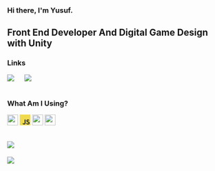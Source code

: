 ### Hi there, I'm Yusuf.

## Front End Developer And Digital Game Design with Unity

### Links

[<img width="40" src="https://unpkg.com/simple-icons@v5/icons/instagram.svg" align="left" />
][instagram]
[<img width="40" src="https://unpkg.com/simple-icons@v5/icons/steam.svg" align="left" />
][steam]

<br />
<br />



### What Am I Using?
<img src="https://www.cnjobs.dk/drupal/sites/default/files/2019-01/csharp-01.png" width="25" height="25">
<img src="https://raw.githubusercontent.com/github/explore/80688e429a7d4ef2fca1e82350fe8e3517d3494d/topics/javascript/javascript.png" width="25" height="25">
<img src="https://www.pngfind.com/pngs/m/642-6424738_launching-multiple-projects-in-jetbrains-rider-jetbrains-rider.png" width="25" height="25">
<img src="https://upload.wikimedia.org/wikipedia/commons/9/9a/Visual_Studio_Code_1.35_icon.svg" width="25" height="25">




<br />
<br />
<br />



<img src='https://github-readme-stats.vercel.app/api?username=yusuf-xq' >


<br />
<br />

<img src='https://github-readme-stats.vercel.app/api/top-langs/?username=yusuf-xq&layout=compact' >


[instagram]: https://www.instagram.com/yusufw.5/
[steam]: https://steamcommunity.com/id/justkatarina


